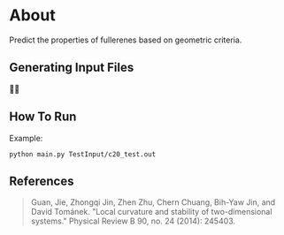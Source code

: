 # About
Predict the properties of fullerenes based on geometric criteria.

## Generating Input Files
🤷🏻‍

## How To Run
Example:

`python main.py TestInput/c20_test.out`

## References

> Guan, Jie, Zhongqi Jin, Zhen Zhu, Chern Chuang, Bih-Yaw Jin, and David
> Tománek. "Local curvature and stability of two-dimensional systems." Physical
> Review B 90, no. 24 (2014): 245403.
